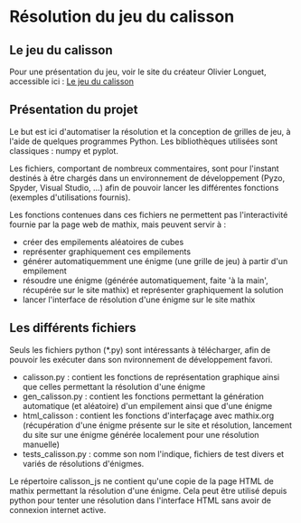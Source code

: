 # Résolution du jeu du calisson

## Le jeu du calisson
Pour une présentation du jeu, voir le site du créateur Olivier Longuet, accessible ici :
[Le jeu du calisson](https://mathix.org/calisson/blog/)
## Présentation du projet
Le but est ici d'automatiser la résolution et la conception de grilles de jeu, à l'aide de quelques programmes Python.
Les bibliothèques utilisées sont classiques : numpy et pyplot.

Les fichiers, comportant de nombreux commentaires, sont pour l'instant destinés à être chargés dans un environnement de développement (Pyzo, Spyder, Visual Studio, ...) afin de pouvoir lancer les différentes fonctions (exemples d'utilisations fournis).

Les fonctions contenues dans ces fichiers ne permettent pas l'interactivité fournie par la page web de mathix, mais peuvent servir à :
- créer des empilements aléatoires de cubes
- représenter graphiquement ces empilements
- générer automatiquemment une énigme (une grille de jeu) à partir d'un empilement
- résoudre une énigme (générée automatiquement, faite 'à la main', récupérée sur le site mathix) et représenter graphiquement la solution
- lancer l'interface de résolution d'une énigme sur le site mathix 

## Les différents fichiers
Seuls les fichiers python (*.py) sont intéressants à télécharger, afin de pouvoir les exécuter dans son nvironnement de développement favori.
- calisson.py : contient les fonctions de représentation graphique ainsi que celles permettant la résolution d'une énigme
- gen_calisson.py : contient les fonctions permettant la génération automatique (et aléatoire) d'un empilement ainsi que d'une énigme
- html_calisson : contient les fonctions d'interfaçage avec mathix.org (récupération d'une énigme présente sur le site et résolution, lancement du site sur une énigme générée localement pour une résolution manuelle)
- tests_calisson.py : comme son nom l'indique, fichiers de test divers et variés de résolutions d'énigmes.

Le répertoire calisson_js ne contient qu'une copie de la page HTML de mathix permettant la résolution d'une énigme. Cela peut être utilisé depuis python pour tenter une résolution dans l'interface HTML sans avoir de connexion internet active. 





